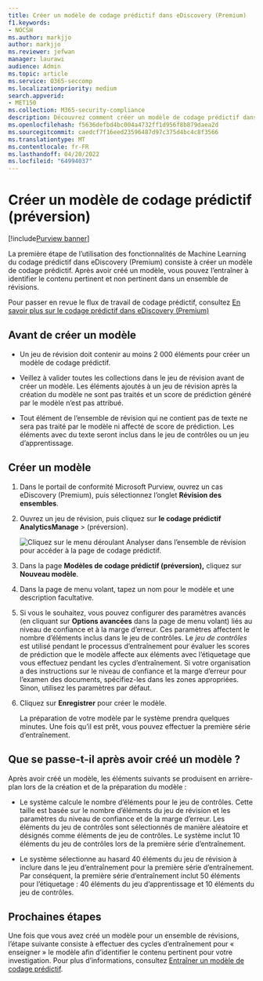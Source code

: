 ```yaml
---
title: Créer un modèle de codage prédictif dans eDiscovery (Premium)
f1.keywords:
- NOCSH
ms.author: markjjo
author: markjjo
ms.reviewer: jefwan
manager: laurawi
audience: Admin
ms.topic: article
ms.service: O365-seccomp
ms.localizationpriority: medium
search.appverid:
- MET150
ms.collection: M365-security-compliance
description: Découvrez comment créer un modèle de codage prédictif dans eDiscovery (Premium). Il s’agit de la première étape de l’utilisation des fonctionnalités de Machine Learning dans eDiscovery (Premium) pour vous aider à identifier le contenu pertinent et non pertinent dans un ensemble de révisions.
ms.openlocfilehash: f5636defbd4bc004a4732ff1d956f8b879daea2d
ms.sourcegitcommit: caedcf7f16eed23596487d97c375d4bc4c8f3566
ms.translationtype: MT
ms.contentlocale: fr-FR
ms.lasthandoff: 04/20/2022
ms.locfileid: "64994037"
---
```

# <a name="create-a-predictive-coding-model-preview"></a>Créer un modèle de codage prédictif (préversion)

[!include[Purview banner](../includes/purview-rebrand-banner.md)]

La première étape de l’utilisation des fonctionnalités de Machine Learning du codage prédictif dans eDiscovery (Premium) consiste à créer un modèle de codage prédictif. Après avoir créé un modèle, vous pouvez l’entraîner à identifier le contenu pertinent et non pertinent dans un ensemble de révisions.

Pour passer en revue le flux de travail de codage prédictif, consultez [En savoir plus sur le codage prédictif dans eDiscovery (Premium)](predictive-coding-overview.md#the-predictive-coding-workflow)

## <a name="before-you-create-a-model"></a>Avant de créer un modèle

- Un jeu de révision doit contenir au moins 2 000 éléments pour créer un modèle de codage prédictif.

- Veillez à valider toutes les collections dans le jeu de révision avant de créer un modèle. Les éléments ajoutés à un jeu de révision après la création du modèle ne sont pas traités et un score de prédiction généré par le modèle n’est pas attribué.

- Tout élément de l’ensemble de révision qui ne contient pas de texte ne sera pas traité par le modèle ni affecté de score de prédiction. Les éléments avec du texte seront inclus dans le jeu de contrôles ou un jeu d’apprentissage.

## <a name="create-a-model"></a>Créer un modèle

1. Dans le portail de conformité Microsoft Purview, ouvrez un cas eDiscovery (Premium), puis sélectionnez l’onglet **Révision des ensembles**.

2. Ouvrez un jeu de révision, puis cliquez sur **le codage prédictif AnalyticsManage** >  (préversion).

   ![Cliquez sur le menu déroulant Analyser dans l’ensemble de révision pour accéder à la page de codage prédictif.](..\media\ManagePredictiveCoding.png)

3. Dans la page **Modèles de codage prédictif (préversion),** cliquez sur **Nouveau modèle**.

4. Dans la page de menu volant, tapez un nom pour le modèle et une description facultative.

5. Si vous le souhaitez, vous pouvez configurer des paramètres avancés (en cliquant sur **Options avancées** dans la page de menu volant) liés au niveau de confiance et à la marge d’erreur. Ces paramètres affectent le nombre d’éléments inclus dans le jeu de contrôles. Le *jeu de contrôles* est utilisé pendant le processus d’entraînement pour évaluer les scores de prédiction que le modèle affecte aux éléments avec l’étiquetage que vous effectuez pendant les cycles d’entraînement. Si votre organisation a des instructions sur le niveau de confiance et la marge d’erreur pour l’examen des documents, spécifiez-les dans les zones appropriées. Sinon, utilisez les paramètres par défaut.

6. Cliquez sur **Enregistrer** pour créer le modèle.

   La préparation de votre modèle par le système prendra quelques minutes. Une fois qu’il est prêt, vous pouvez effectuer la première série d’entraînement.

## <a name="what-happens-after-you-create-a-model"></a>Que se passe-t-il après avoir créé un modèle ?

Après avoir créé un modèle, les éléments suivants se produisent en arrière-plan lors de la création et de la préparation du modèle :

- Le système calcule le nombre d’éléments pour le jeu de contrôles. Cette taille est basée sur le nombre d’éléments du jeu de révision et les paramètres du niveau de confiance et de la marge d’erreur. Les éléments du jeu de contrôles sont sélectionnés de manière aléatoire et désignés comme éléments de jeu de contrôles. Le système inclut 10 éléments du jeu de contrôles lors de la première série d’entraînement.

- Le système sélectionne au hasard 40 éléments du jeu de révision à inclure dans le jeu d’entraînement pour la première série d’entraînement. Par conséquent, la première série d’entraînement inclut 50 éléments pour l’étiquetage : 40 éléments du jeu d’apprentissage et 10 éléments du jeu de contrôles.

## <a name="next-steps"></a>Prochaines étapes

Une fois que vous avez créé un modèle pour un ensemble de révisions, l’étape suivante consiste à effectuer des cycles d’entraînement pour « enseigner » le modèle afin d’identifier le contenu pertinent pour votre investigation. Pour plus d’informations, consultez [Entraîner un modèle de codage prédictif](predictive-coding-train-model.md).
